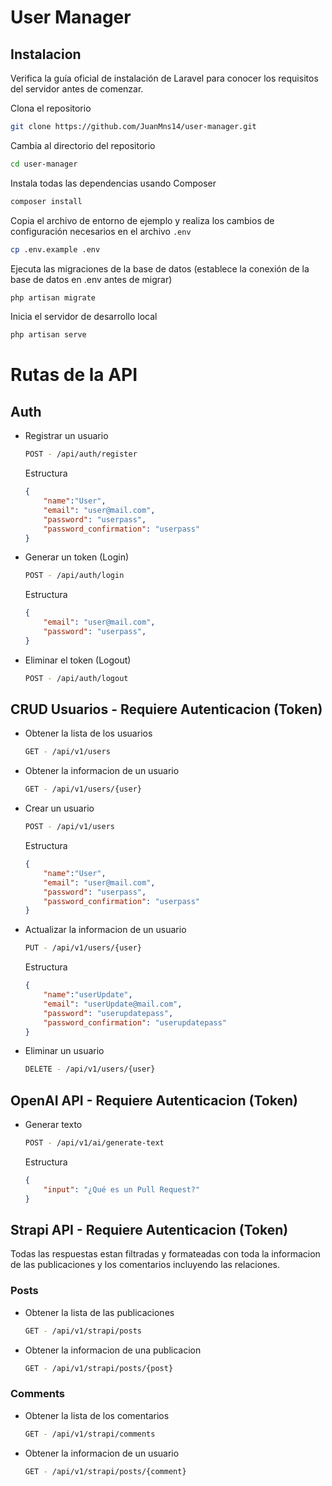 
# User Manager
## Instalacion
Verifica la guía oficial de instalación de Laravel para conocer los requisitos del servidor antes de comenzar. 


Clona el repositorio
```bash
git clone https://github.com/JuanMns14/user-manager.git
```
Cambia al directorio del repositorio
```bash
cd user-manager
```
Instala todas las dependencias usando Composer
```bash
composer install
```
Copia el archivo de entorno de ejemplo y realiza los cambios de configuración necesarios en el archivo `.env`
```bash
cp .env.example .env
```
Ejecuta las migraciones de la base de datos (establece la conexión de la base de datos en .env antes de migrar)
```bash
php artisan migrate
```
Inicia el servidor de desarrollo local
```bash
php artisan serve
```

# Rutas de la API

## Auth
- Registrar un usuario

    ```bash
    POST - /api/auth/register
    ```
    Estructura
    ```json
    {
        "name":"User",
        "email": "user@mail.com",
        "password": "userpass",
        "password_confirmation": "userpass"
    }
    ```
- Generar un token (Login)
    ```bash
    POST - /api/auth/login
    ```
    Estructura


    ```json
    {
        "email": "user@mail.com",
        "password": "userpass",
    }
    ```
- Eliminar el token (Logout)

    ```bash
    POST - /api/auth/logout
    ```

## CRUD Usuarios - Requiere Autenticacion (Token)

- Obtener la lista de los usuarios

    ```bash
    GET - /api/v1/users
    ```
- Obtener la informacion de un usuario
    ```bash
    GET - /api/v1/users/{user}
    ```
- Crear un usuario
    ```bash
    POST - /api/v1/users
    ```
    Estructura
    ```json
    {
        "name":"User",
        "email": "user@mail.com",
        "password": "userpass",
        "password_confirmation": "userpass"
    }
    ```
-  Actualizar la informacion de un usuario
    ```bash
    PUT - /api/v1/users/{user}
    ```
    Estructura
    ```json
    {
        "name":"userUpdate",
        "email": "userUpdate@mail.com",
        "password": "userupdatepass",
        "password_confirmation": "userupdatepass"
    }
    ```
- Eliminar un usuario
    ```bash
    DELETE - /api/v1/users/{user}
    ```
## OpenAI API - Requiere Autenticacion (Token)
 - Generar texto
    ```bash
    POST - /api/v1/ai/generate-text
    ```
    Estructura

    ```json
    {
        "input": "¿Qué es un Pull Request?"
    }
    ```
## Strapi API - Requiere Autenticacion (Token)
Todas las respuestas estan filtradas y formateadas con toda la informacion de las publicaciones y los comentarios incluyendo las relaciones.
### Posts
- Obtener la lista de las publicaciones

    ```bash
    GET - /api/v1/strapi/posts
    ```
- Obtener la informacion de una publicacion
    ```bash
    GET - /api/v1/strapi/posts/{post}
    ```
### Comments
- Obtener la lista de los comentarios

    ```bash
    GET - /api/v1/strapi/comments
    ```
- Obtener la informacion de un usuario
    ```bash
    GET - /api/v1/strapi/posts/{comment}
    ```